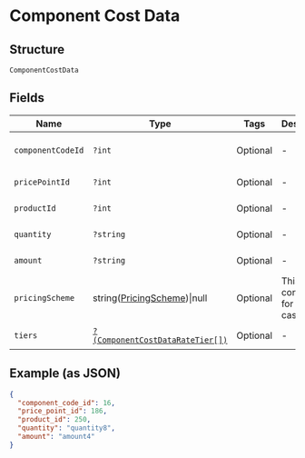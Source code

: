 
# Component Cost Data

## Structure

`ComponentCostData`

## Fields

| Name | Type | Tags | Description | Getter | Setter |
|  --- | --- | --- | --- | --- | --- |
| `componentCodeId` | `?int` | Optional | - | getComponentCodeId(): ?int | setComponentCodeId(?int componentCodeId): void |
| `pricePointId` | `?int` | Optional | - | getPricePointId(): ?int | setPricePointId(?int pricePointId): void |
| `productId` | `?int` | Optional | - | getProductId(): ?int | setProductId(?int productId): void |
| `quantity` | `?string` | Optional | - | getQuantity(): ?string | setQuantity(?string quantity): void |
| `amount` | `?string` | Optional | - | getAmount(): ?string | setAmount(?string amount): void |
| `pricingScheme` | string([PricingScheme](../../doc/models/pricing-scheme.md))\|null | Optional | This is a container for one-of cases. | getPricingScheme(): ?string | setPricingScheme(?string pricingScheme): void |
| `tiers` | [`?(ComponentCostDataRateTier[])`](../../doc/models/component-cost-data-rate-tier.md) | Optional | - | getTiers(): ?array | setTiers(?array tiers): void |

## Example (as JSON)

```json
{
  "component_code_id": 16,
  "price_point_id": 186,
  "product_id": 250,
  "quantity": "quantity8",
  "amount": "amount4"
}
```


